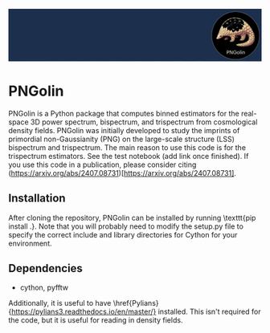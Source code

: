 ![logo](PNGolin_banner.png)
# PNGolin
PNGolin is a Python package that computes binned estimators for the real-space 3D power spectrum, bispectrum, and trispectrum from cosmological density fields. PNGolin was initially developed to study the imprints of primordial non-Gaussianity (PNG) on the large-scale structure (LSS) bispectrum and trispectrum. The main reason to use this code is for the trispectrum estimators. See the test notebook (add link once finished). If you use this code in a publication, please consider citing (https://arxiv.org/abs/2407.08731)[https://arxiv.org/abs/2407.08731].

## Installation
After cloning the repository, PNGolin can be installed by running \texttt{pip install .}. Note that you will probably need to modify the setup.py file to specify the correct include and library directories for Cython for your environment.

## Dependencies
* cython, pyfftw

Additionally, it is useful to have \href{Pylians}{https://pylians3.readthedocs.io/en/master/} installed. This isn't required for the code, but it is useful for reading in density fields.


